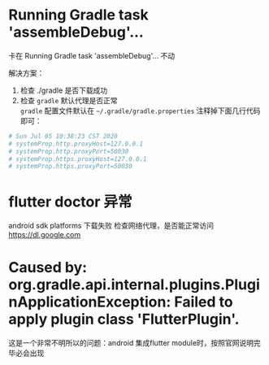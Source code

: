 Running Gradle task 'assembleDebug'...   
===============================================

卡在 Running Gradle task 'assembleDebug'... 不动

解决方案：  
1. 检查 ./gradle 是否下载成功 
2. 检查 `gradle` 默认代理是否正常  
`gradle` 配置文件默认在 `~/.gradle/gradle.properties` 
    注释掉下面几行代码即可：
```yaml
# Sun Jul 05 10:38:23 CST 2020
# systemProp.http.proxyHost=127.0.0.1
# systemProp.http.proxyPort=50030
# systemProp.https.proxyHost=127.0.0.1
# systemProp.https.proxyPort=50030
```
flutter doctor 异常
====================================
android sdk platforms 下载失败
检查网络代理，是否能正常访问 https://dl.google.com  
  
# Caused by: org.gradle.api.internal.plugins.PluginApplicationException: Failed to apply plugin class 'FlutterPlugin'.  
这是一个非常不明所以的问题：android 集成flutter module时，按照官网说明完毕必会出现  



